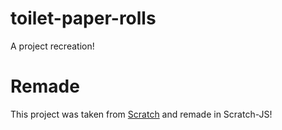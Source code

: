 # toilet-paper-rolls
A project recreation!

# Remade
This project was taken from [Scratch](https://scratch.mit.edu) and remade in Scratch-JS!
